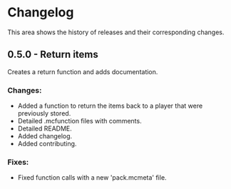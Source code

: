 # Changelog

This area shows the history of releases and their corresponding changes.


## 0.5.0 - Return items

Creates a return function and adds documentation.

### Changes:

- Added a function to return the items back to a player that were previously stored.
- Detailed .mcfunction files with comments.
- Detailed README.
- Added changelog.
- Added contributing.

### Fixes:

- Fixed function calls with a new 'pack.mcmeta' file.